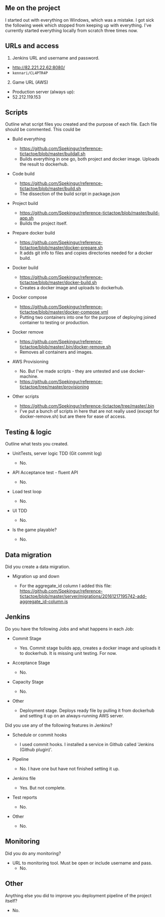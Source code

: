 ## Me on the project
I started out with everything on Windows, which was a mistake. I got sick the following week which stopped from keeping up with everything.
I've currently started everything locally from scratch three times now.

## URLs and access
1. Jenkins URL and username and password.
  * http://82.221.22.62:8080/
  * `kennari/CL4PTR4P`

2. Game URL (AWS)
  * Production server (always up):
  * 52.212.119.153

## Scripts

Outline what script files you created and the purpose of each file. Each file should be commented. This could be

- Build everything

  * https://github.com/Spekingur/reference-tictactoe/blob/master/buildall.sh
  * Builds everything in one go, both project and docker image. Uploads the result to dockerhub.

- Code build

  * https://github.com/Spekingur/reference-tictactoe/blob/master/build.sh
  * The dissection of the build script in package.json

- Project build
  * https://github.com/Spekingur/reference-tictactoe/blob/master/build-app.sh
  * Builds the project itself.

- Prepare docker build
  * https://github.com/Spekingur/reference-tictactoe/blob/master/docker-prepare.sh
  * It adds git info to files and copies directories needed for a docker build.

- Docker build
  * https://github.com/Spekingur/reference-tictactoe/blob/master/docker-build.sh
  * Creates a docker image and uploads to dockerhub.

- Docker compose

  * https://github.com/Spekingur/reference-tictactoe/blob/master/docker-compose.yml
  * Putting two containers into one for the purpose of deploying joined container to testing or production.

- Docker remove
  * https://github.com/Spekingur/reference-tictactoe/blob/master/.bin/docker-remove.sh
  * Removes all containers and images.

- AWS Provisioning

  * No. But I've made scripts - they are untested and use docker-machine.
  * https://github.com/Spekingur/reference-tictactoe/tree/master/provisioning

- Other scripts

  * https://github.com/Spekingur/reference-tictactoe/tree/master/.bin
  * I've put a bunch of scripts in here that are not really used (except for docker-remove.sh) but are there for ease of access.


## Testing & logic

Outline what tests you created.

- UnitTests, server logic TDD (Git commit log)

  * No.

- API Acceptance test - fluent API

  * No.

- Load test loop

  * No.

- UI TDD

  * No.

- Is the game playable?

  * No.



## Data migration

Did you create a data migration.

- Migration up and down

  * For the aggregate_id column I added this file: https://github.com/Spekingur/reference-tictactoe/blob/master/server/migrations/20161217195742-add-aggregate_id-column.js


## Jenkins

Do you have the following Jobs and what happens in each Job:

- Commit Stage

  * Yes. Commit stage builds app, creates a docker image and uploads it to dockerhub. It is missing unit testing. For now.

- Acceptance Stage

  * No.

- Capacity Stage

  * No.

- Other

  * Deployment stage. Deploys ready file by pulling it from dockerhub and setting it up on an always-running AWS server.


Did you use any of the following features in Jenkins?

- Schedule or commit hooks

  * I used commit hooks. I installed a service in Github called 'Jenkins (Github plugin)'.

- Pipeline
  * No. I have one but have not finished setting it up.

- Jenkins file
  * Yes. But not complete.

- Test reports
  * No.

- Other
  * No.


## Monitoring

Did you do any monitoring?

- URL to monitoring tool. Must be open or include username and pass.
  * No.


## Other

Anything else you did to improve you deployment pipeline of the project itself?
  * No.

